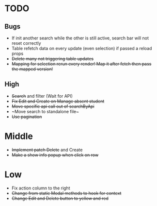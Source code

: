 # TODO

## Bugs

- If init another search while the other is still active, search bar will not reset correctly
- Table refetch data on every update (even selection) if passed a reload props
- ~~Delete many not triggering table updates~~
- ~~Mapping for selection rerun every render! Map it after fetch then pass the mapped version!~~

## High

- ~~Search~~ and filter (Wait for API)
- ~~Fix Edit and Create on Manage absent student~~
- ~~Move specific api call out of searchByApi~~
- ~Move search to standalone file~
- ~~Use pagination~~

# Middle

- ~~Implement patch Delete~~ and Create
- ~~Make a show info popup when click on row~~

# Low

- Fix action column to the right
- ~~Change from static Modal methods to hook for context~~
- ~~Change Edit and Delete button to yellow and red~~